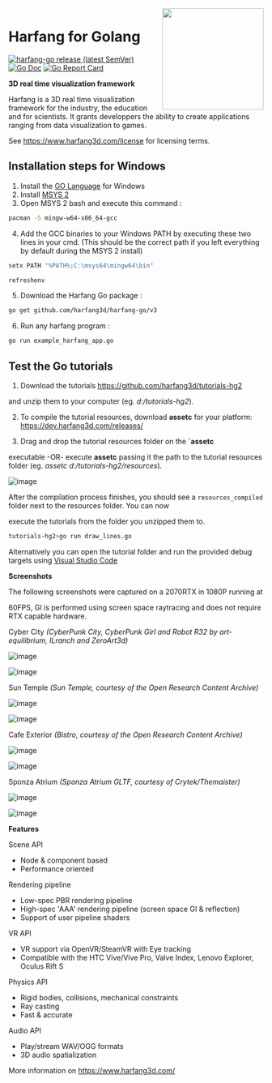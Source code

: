 <img src="https://github.com/harfang3d/image-storage/raw/main/brand/logo_harfang3d_owl_only.png" align="right" width="200"/>

# Harfang for Golang

[![harfang-go release (latest SemVer)](https://img.shields.io/github/v/release/harfang3d/harfang-go)](https://github.com/harfang3d/harfang-go/releases)
[![Go Doc](https://img.shields.io/badge/go.dev-reference-007d9c?logo=go&logoColor=white&style=flat-square)](https://pkg.go.dev/github.com/harfang3d/harfang-go)
[![Go Report Card](https://goreportcard.com/badge/github.com/harfang3d/harfang-go)](https://goreportcard.com/report/github.com/harfang3d/harfang-go)

**3D real time visualization framework**

Harfang is a 3D real time visualization framework for the industry, the
education and for scientists. It grants developpers the ability to
create applications ranging from data visualization to games.

See <https://www.harfang3d.com/license> for licensing terms.  

## Installation steps for Windows

  1. Install the [GO Language](https://go.dev/dl/) for Windows
  2. Install [MSYS 2](https://go.dev/dl/)
  3. Open MSYS 2 bash and execute this command :
```bash
pacman -S mingw-w64-x86_64-gcc
```
4. Add the GCC binaries to your Windows PATH by executing these two lines in your cmd.
(This should be the correct path if you left everything by default during the MSYS 2 install)
```bash
setx PATH "%PATH%;C:\msys64\mingw64\bin"

refreshenv
```
5. Download the Harfang Go package :
```bash
go get github.com/harfang3d/harfang-go/v3
```
6. Run any harfang program :
```bash
go run example_harfang_app.go
```

## Test the Go tutorials

1. Download the tutorials <https://github.com/harfang3d/tutorials-hg2>

and unzip them to your computer (eg. *d:/tutorials-hg2*).

2. To compile the tutorial resources, download **assetc** for your platform: <https://dev.harfang3d.com/releases/>

3. Drag and drop the tutorial resources folder on the **\`assetc**

executable -OR- execute **assetc** passing it the path to the tutorial resources folder (eg. *assetc d:/tutorials-hg2/resources*).

![image](https://raw.githubusercontent.com/harfang3d/image-storage/main/tutorials/assetc.gif)

After the compilation process finishes, you should see a `resources_compiled` folder next to the resources folder. You can now

execute the tutorials from the folder you unzipped them to.

```bash
tutorials-hg2>go run draw_lines.go
```

Alternatively you can open the tutorial folder and run the provided debug targets using [Visual Studio Code](https://code.visualstudio.com/)

**Screenshots**

The following screenshots were captured on a 2070RTX in 1080P running at

60FPS, GI is performed using screen space raytracing and does not require RTX capable hardware.

Cyber City *(CyberPunk City, CyberPunk Girl and Robot R32 by art-equilibrium, ILranch and ZeroArt3d)*

![image](https://raw.githubusercontent.com/harfang3d/image-storage/main/portfolio/3.1.1/cyber_city_aaa.png)  

![image](https://raw.githubusercontent.com/harfang3d/image-storage/main/portfolio/3.1.1/cyber_city_aaa_2.png)

Sun Temple *(Sun Temple, courtesy of the Open Research Content Archive)*

![image](https://raw.githubusercontent.com/harfang3d/image-storage/main/portfolio/2.0.111/sun_temple_aaa.png)

![image](https://raw.githubusercontent.com/harfang3d/image-storage/main/portfolio/2.0.111/sun_temple_aaa_2.png)

Cafe Exterior *(Bistro, courtesy of the Open Research Content Archive)*

![image](https://raw.githubusercontent.com/harfang3d/image-storage/main/portfolio/2.0.111/cafe_exterior_aaa.png)

![image](https://raw.githubusercontent.com/harfang3d/image-storage/main/portfolio/2.0.111/cafe_exterior_aaa_2.png)

Sponza Atrium *(Sponza Atrium GLTF, courtesy of Crytek/Themaister)*

![image](https://raw.githubusercontent.com/harfang3d/image-storage/main/portfolio/3.1.1/sponza_atrium_aaa.png)

![image](https://raw.githubusercontent.com/harfang3d/image-storage/main/portfolio/3.1.1/sponza_atrium_aaa_2.png)

**Features**

Scene API

- Node & component based
- Performance oriented

Rendering pipeline

- Low-spec PBR rendering pipeline
- High-spec \'AAA\' rendering pipeline (screen space GI & reflection)
- Support of user pipeline shaders

VR API

- VR support via OpenVR/SteamVR with Eye tracking
- Compatible with the HTC Vive/Vive Pro, Valve Index, Lenovo Explorer, Oculus Rift S

Physics API

- Rigid bodies, collisions, mechanical constraints
- Ray casting
- Fast & accurate

Audio API

- Play/stream WAV/OGG formats
- 3D audio spatialization

More information on <https://www.harfang3d.com/>
